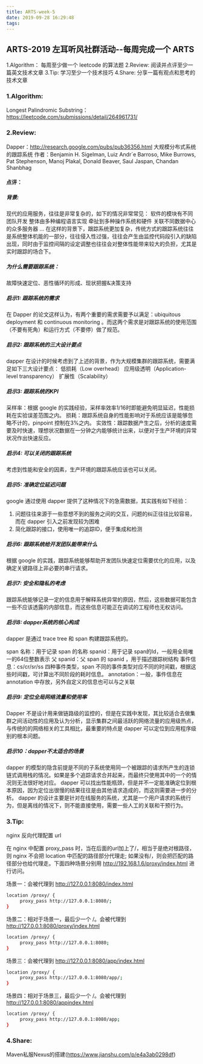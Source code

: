 ```yaml
---
title: ARTS-week-5
date: 2019-09-28 16:29:48
tags:
---
```


## ARTS-2019 左耳听风社群活动--每周完成一个 ARTS
1.Algorithm： 每周至少做一个 leetcode 的算法题
2.Review: 阅读并点评至少一篇英文技术文章
3.Tip: 学习至少一个技术技巧
4.Share: 分享一篇有观点和思考的技术文章

### 1.Algorithm:

Longest Palindromic Substring：https://leetcode.com/submissions/detail/264961731/

### 2.Review:

Dapper：http://research.google.com/pubs/pub36356.html
大规模分布式系统的跟踪系统
作者：Benjamin H. Sigelman, Luiz Andr´e Barroso, Mike Burrows, Pat Stephenson, Manoj Plakal, Donald Beaver, Saul Jaspan, Chandan Shanbhag

#### 点评：

##### 背景:

现代的应用服务，往往是非常复杂的，如下的情况非常常见：
软件的模块有不同团队开发
整体由多种编程语言实现
牵扯到多种操作系统和硬件
关联不同数据中心的众多服务器
…
在这样的背景下，跟踪系统更加复杂，传统方式的跟踪系统往往是系统整体机能的一部分，往往侵入性过强，往往会产生由监控代码段引入的缺陷出现，同时由于监控间隔的设定调整也往往会对整体性能带来较大的负担，尤其是实时跟踪的场合下。

##### 为什么需要跟踪系统：
故障快速定位、恶性循环的形成、现状把握&决策支持

##### 启示1: 跟踪系统的需求
在 Dapper 的论文这样认为，有两个重要的需求需要予以满足：ubiquitous deployment 和 continuous monitoring 。而这两个需求是对跟踪系统的使用范围（不要有死角）和运行方式（不要停）做了规范。

##### 启示2: 跟踪系统的三大设计要点
dapper 在设计的时候考虑到了上述的背景，作为大规模集群的跟踪系统，需要满足如下三大设计要点：
低损耗（Low overhead）
应用级透明（Application-level transparency）
扩展性（Scalability）

##### 启示3: 跟踪系统的KPI
采样率：根据 google 的实践经验，采样率效率1/16时即能避免明显延迟，性能损耗在实验误差范围之内。
损耗：跟踪系统自身的性能影响对于系统应该是能够忽略不计的，pinpoint 控制在3%之内。
实效性：跟踪数据产生之后，分析的速度需要及时快速，理想状况数据在一分钟之内能够统计出来，以便对于生产环境的异常状况作出快速反应。

##### 启示4: 可以关闭的跟踪系统
考虑到性能和安全的因素，生产环境的跟踪系统应该也可以关闭。

##### 启示5: 准确定位延迟问题
google 通过使用 dapper 提供了这种情况下的急需数据，其实践有如下经验：
1. 问题往往来源于一些意想不到的服务之间的交互，问题的纠正往往比较容易，而在 dapper 引入之前发现较为困难
2. 简化跟踪的接口，使用唯一的追踪ID，便于集成和检测

##### 启示6: 跟踪系统给开发团队能带来什么
根据 google 的实践，跟踪系统能够帮助开发团队快速定位需要优化的应用，以及确定关键路径上非必要的串行请求。

##### 启示7: 安全和隐私的考虑
跟踪系统能够记录一定的信息用于解释系统异常的原因，然后，这些数据可能包含一些不应该透露的内部信息，而这些信息可能正在调试的工程师也无权访问。

##### 启示8: dapper系统的核心构成
dapper 是通过 trace tree 和 span 构建跟踪系统的。

span 名称：用于记录 span 的名称
spanid：用于记录 span的Id，一般用全局唯一的64位整数表示
父 spanid：父 span 的 spanid ，用于描述跟踪树结构
事件信息：cs/cr/sr/ss 四种事件类型，span 不同的事件类型对应不同的时间戳，根据这些时间戳，可计算出不同阶段的耗时信息。
annotation：一般，事件信息在 annotation 中存放，另外自定义的信息也可以与之关联

##### 启示9: 定位全局网络流量和使用率
Dapper 不是设计用来做链路级的监控的，但是在实践中发现，其比较适合去做集群之间活动性的应用及认为分析，显示集群之间最活跃的网络流量的应用级热点，与传统的的网络相关的工具相比，最重要的特点是 dapper 可以定位到应用程序级别的根本问题。

##### 启示10：dapper不太适合的场景
dapper 的模型的隐含前提是不同的子系统使用同一个被跟踪的请求所产生的连锁链式调用栈的情况。如果是多个追踪请求合并起来，而最终只使用其中的一个的情况则无法很好地对应。
dapper 可以找出性能瓶颈，但是并不一定能准确定位到根本原因，因为定位出很慢的结果往往是由其他请求造成的，而这则需要进一步的分析。
dapper 的设计主要是针对在线服务的系统，尤其是一个用户请求的系统行为，但是离线的情况下，则不能直接使用，需要一些人工的关联和干预行为。

### 3.Tip:

nginx 反向代理配置 url

在 nginx 中配置 proxy_pass 时，当在后面的url加上了/，相当于是绝对根路径，则 nginx 不会把 location 中匹配的路径部分代理走;
如果没有/，则会把匹配的路径部分也给代理走。下面四种场景分别用 http://192.168.1.6/proxy/index.html 进行访问。

场景一：会被代理到 http://127.0.0.1:8080/index.html
``` bash
location /proxy/ {
     proxy_pass http://127.0.0.1:8080/;
}
```

场景二：相对于场景一，最后少一个 /。会被代理到 http://127.0.0.1:8080/proxy/index.html
``` bash
location /proxy/ {
     proxy_pass http://127.0.0.1:8080;
}
```

场景三：会被代理到 http://127.0.0.1:8080/app/index.html
``` bash
location /proxy/ {
     proxy_pass http://127.0.0.1:8080/app/;
}
```

场景四：相对于场景三，最后少一个 /。会被代理到 http://127.0.0.1:8080/appindex.html
``` bash
location /proxy/ {
     proxy_pass http://127.0.0.1:8080/app;
}
```

### 4.Share:

Maven私服Nexus的搭建(https://www.jianshu.com/p/e4a3ab0298df)